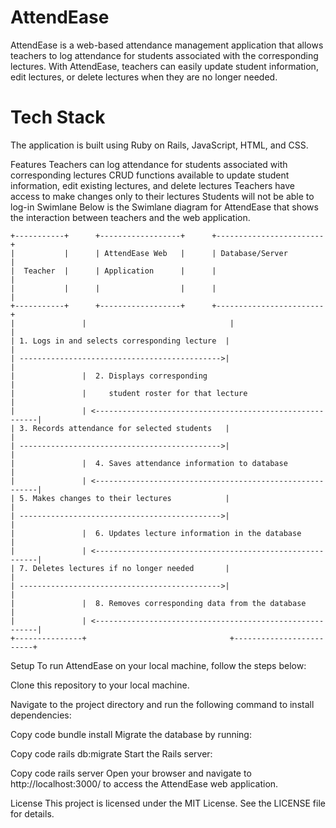 # AttendEase
AttendEase is a web-based attendance management application that allows teachers to log attendance for students associated with the corresponding lectures. With AttendEase, teachers can easily update student information, edit lectures, or delete lectures when they are no longer needed.

# Tech Stack
The application is built using Ruby on Rails, JavaScript, HTML, and CSS.

Features
Teachers can log attendance for students associated with corresponding lectures
CRUD functions available to update student information, edit existing lectures, and delete lectures
Teachers have access to make changes only to their lectures
Students will not be able to log-in
Swimlane
Below is the Swimlane diagram for AttendEase that shows the interaction between teachers and the web application.
```
+-----------+      +------------------+      +------------------------+
|           |      | AttendEase Web   |      | Database/Server        |
|  Teacher  |      | Application      |      |                        |
|           |      |                  |      |                        |
+-----------+      +------------------+      +------------------------+
|               |                                |                         |
| 1. Logs in and selects corresponding lecture  |                         |
| --------------------------------------------->|                         |
|               |  2. Displays corresponding                                 |
|               |     student roster for that lecture                       |
|               | <---------------------------------------------------------|
| 3. Records attendance for selected students   |                         |
| --------------------------------------------->|                         |
|               |  4. Saves attendance information to database              |
|               | <---------------------------------------------------------|
| 5. Makes changes to their lectures            |                         |
| --------------------------------------------->|                         |
|               |  6. Updates lecture information in the database           |
|               | <---------------------------------------------------------|
| 7. Deletes lectures if no longer needed       |                         |
| --------------------------------------------->|                         |
|               |  8. Removes corresponding data from the database          |
|               | <---------------------------------------------------------|
+---------------+                                +-------------------------+
```

Setup
To run AttendEase on your local machine, follow the steps below:

Clone this repository to your local machine.

Navigate to the project directory and run the following command to install dependencies:

Copy code
bundle install
Migrate the database by running:

Copy code
rails db:migrate
Start the Rails server:

Copy code
rails server
Open your browser and navigate to http://localhost:3000/ to access the AttendEase web application.

License
This project is licensed under the MIT License. See the LICENSE file for details.
